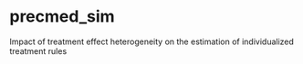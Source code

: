 # precmed_sim
Impact of treatment effect heterogeneity on the estimation of individualized treatment rules
